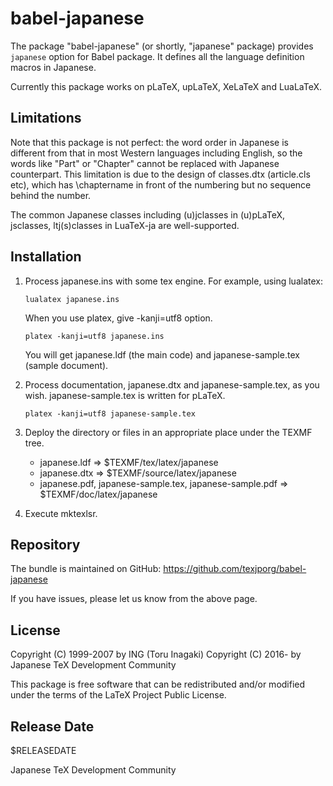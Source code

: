 # babel-japanese

The package "babel-japanese" (or shortly, "japanese" package) provides
`japanese` option for Babel package. It defines all the language
definition macros in Japanese.

Currently this package works on pLaTeX, upLaTeX, XeLaTeX and LuaLaTeX.


## Limitations

Note that this package is not perfect: the word order in Japanese is
different from that in most Western languages including English, so
the words like "Part" or "Chapter" cannot be replaced with Japanese
counterpart. This limitation is due to the design of classes.dtx
(article.cls etc), which has \chaptername in front of the numbering
but no sequence behind the number.

The common Japanese classes including (u)jclasses in (u)pLaTeX,
jsclasses, ltj(s)classes in LuaTeX-ja are well-supported.


## Installation

 1) Process japanese.ins with some tex engine. For example, using lualatex:

        lualatex japanese.ins

    When you use platex, give -kanji=utf8 option.

        platex -kanji=utf8 japanese.ins

    You will get japanese.ldf (the main code) and japanese-sample.tex (sample
    document).

 2) Process documentation, japanese.dtx and japanese-sample.tex, as you wish.
    japanese-sample.tex is written for pLaTeX.

        platex -kanji=utf8 japanese-sample.tex

 3) Deploy the directory or files in an appropriate place under the TEXMF tree.

    * japanese.ldf
               => $TEXMF/tex/latex/japanese
    * japanese.dtx
               => $TEXMF/source/latex/japanese
    * japanese.pdf, japanese-sample.tex, japanese-sample.pdf
               => $TEXMF/doc/latex/japanese

 4) Execute mktexlsr.


## Repository

The bundle is maintained on GitHub:
  https://github.com/texjporg/babel-japanese

If you have issues, please let us know from the above page.


## License

Copyright (C) 1999-2007 by ING (Toru Inagaki)
Copyright (C) 2016-     by Japanese TeX Development Community

This package is free software that can be redistributed and/or
modified under the terms of the LaTeX Project Public License.


## Release Date

$RELEASEDATE

Japanese TeX Development Community
